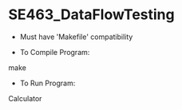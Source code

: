 # SE463_DataFlowTesting

* Must have 'Makefile' compatibility

* To Compile Program:

make

* To Run Program:

Calculator

